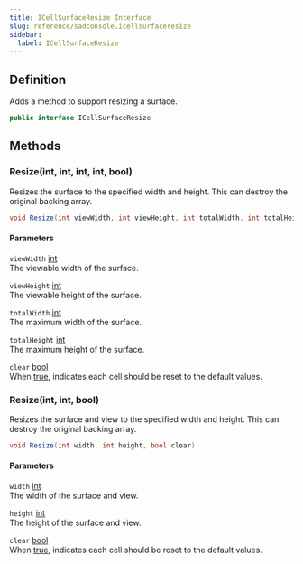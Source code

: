 ```yaml
---
title: ICellSurfaceResize Interface
slug: reference/sadconsole.icellsurfaceresize
sidebar:
  label: ICellSurfaceResize
---
```

## Definition

Adds a method to support resizing a surface.

```csharp title="C#"
public interface ICellSurfaceResize
```


## Methods

### Resize(int, int, int, int, bool)

Resizes the surface to the specified width and height. This can destroy the original backing array.

```csharp title="C#"
void Resize(int viewWidth, int viewHeight, int totalWidth, int totalHeight, bool clear)
```

#### Parameters

`viewWidth` [int](https://learn.microsoft.com/dotnet/api/system.int32/)  
The viewable width of the surface.

`viewHeight` [int](https://learn.microsoft.com/dotnet/api/system.int32/)  
The viewable height of the surface.

`totalWidth` [int](https://learn.microsoft.com/dotnet/api/system.int32/)  
The maximum width of the surface.

`totalHeight` [int](https://learn.microsoft.com/dotnet/api/system.int32/)  
The maximum height of the surface.

`clear` [bool](https://learn.microsoft.com/dotnet/api/system.boolean/)  
When <a href="https://learn.microsoft.com/dotnet/csharp/language-reference/builtin-types/bool">true</a>, indicates each cell should be reset to the default values.


### Resize(int, int, bool)

Resizes the surface and view to the specified width and height. This can destroy the original backing array.

```csharp title="C#"
void Resize(int width, int height, bool clear)
```

#### Parameters

`width` [int](https://learn.microsoft.com/dotnet/api/system.int32/)  
The width of the surface and view.

`height` [int](https://learn.microsoft.com/dotnet/api/system.int32/)  
The height of the surface and view.

`clear` [bool](https://learn.microsoft.com/dotnet/api/system.boolean/)  
When <a href="https://learn.microsoft.com/dotnet/csharp/language-reference/builtin-types/bool">true</a>, indicates each cell should be reset to the default values.